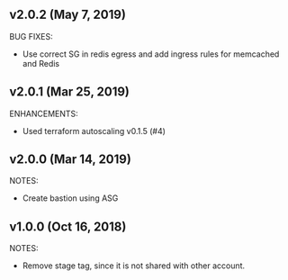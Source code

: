 ## v2.0.2 (May 7, 2019)

BUG FIXES:

* Use correct SG in redis egress and add ingress rules for memcached and Redis

## v2.0.1 (Mar 25, 2019)

ENHANCEMENTS:

* Used terraform autoscaling v0.1.5 (#4)

## v2.0.0 (Mar 14, 2019)

NOTES: 

* Create bastion using ASG

## v1.0.0 (Oct 16, 2018)

NOTES:

* Remove stage tag, since it is not shared with other account.
